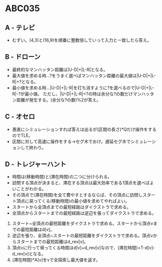 # ABC035

## A - テレビ
* むずい。(4,3)と(16,9)を順番に整数倍していって入力と一致したら答え。

## B - ドローン
* 最終的なマンハッタン距離は|U-D|+|L-R|となる。
* 最大値を求める時...?をうまく選べばマンハッタン距離の最大値は|U-D|+|L-R|+?となる。  
* 最小値を求める時...|U-D|+|L-R|を打ち消すように?を選べるので|U-D|+|L-R|-?が最小値。
ただし、|U-D|+|L-R|<?の時は余分な?の数だけマンハッタン距離が発生する。(余分な?の数)%2が答え。

## C - オセロ
* 愚直にシミュレーションすれば答えは出るが(区間の長さ)*Qだけ操作をするのでTLE。  
* 区間に対して高速に操作をする->セグ木でおけ。遅延セグ木でシミュレーションして終わり。  

## D - トレジャーハント
* 時間は(移動時間)と(滞在時間)の二つに分けられる。  
* 訪問する頂点が決まると、滞在する頂点は最大効率である1頂点を選べばよいことがわかる。  
* その頂点で(滞在時間)を全て費やすとするならば、その頂点に訪問しスタート頂点に戻ってくる(移動時間)の最小値を求めてやればよい。  
* スタートから全頂点までの最短経路はダイクストラで求める。
* 全頂点からスタートまでの最短経路は逆辺を張ってダイクストラで求める。  

1. スタート~全頂点の最短距離をダイクストラで求める。スタートから頂点vまでの最短距離はd[v]。  
2. 逆辺を張り、全頂点~スタートの最短距離をダイクストラで求める。頂点vからスタートまでの最短距離はd_rev[v]。  
3. 頂点vに行って帰ってくる時間はd[v]+d_rev[v]なので、(滞在時間)=T-d[v]-d_rev[v]となる。  
4. (滞在時間)*A[v]をvで全探索し最大値を返す。  




